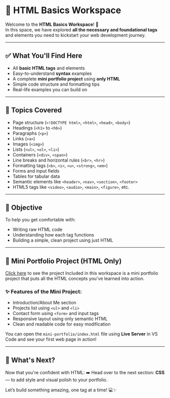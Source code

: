# 📘 HTML Basics Workspace

Welcome to the **HTML Basics Workspace**! 👋  
In this space, we have explored **all the necessary and foundational tags** and elements you need to kickstart your web development journey.

---

## ✅ What You'll Find Here

- All **basic HTML tags** and elements
- Easy-to-understand **syntax** examples
- A complete **mini portfolio project** using **only HTML**
- Simple code structure and formatting tips
- Real-life examples you can build on

---

## 🧱 Topics Covered

- Page structure (`<!DOCTYPE html>`, `<html>`, `<head>`, `<body>`)
- Headings (`<h1>` to `<h6>`)
- Paragraphs (`<p>`)
- Links (`<a>`)
- Images (`<img>`)
- Lists (`<ul>`, `<ol>`, `<li>`)
- Containers (`<div>`, `<span>`)
- Line breaks and horizontal rules (`<br>`, `<hr>`)
- Formatting tags (`<b>`, `<i>`, `<u>`, `<strong>`, `<em>`)
- Forms and input fields
- Tables for tabular data
- Semantic elements like `<header>`, `<nav>`, `<section>`, `<footer>`
- HTML5 tags like `<video>`, `<audio>`, `<main>`, `<figure>`, etc.

---

## 🎯 Objective

To help you get comfortable with:
- Writing raw HTML code
- Understanding how each tag functions
- Building a simple, clean project using just HTML

---

## 💼 Mini Portfolio Project (HTML Only)
[Click here]([url](https://prnvgiri.github.io/MERN-Stack/HTML/)) to see the project
Included in this workspace is a mini portfolio project that puts all the HTML concepts you've learned into action.

### ✨ Features of the Mini Project:
- Introduction/About Me section
- Projects list using `<ul>` and `<li>`
- Contact form using `<form>` and input tags
- Responsive layout using only semantic HTML
- Clean and readable code for easy modification

You can open the `mini-portfolio/index.html` file using **Live Server** in VS Code and see your first web page in action!

---

## 🚀 What's Next?

Now that you're confident with HTML:
➡️ Head over to the next section: **CSS** — to add style and visual polish to your portfolio.

Let’s build something amazing, one tag at a time! 💻✨
